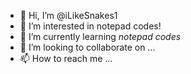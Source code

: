 - 👋 Hi, I’m @iLikeSnakes1
- 👀 I’m interested in notepad codes!
- 🌱 I’m currently learning *notepad codes*
- 💞️ I’m looking to collaborate on ...
- 📫 How to reach me ...

<!---
iLikeSnakes1/iLikeSnakes1 is a ✨ special ✨ repository because its `README.md` (this file) appears on your GitHub profile.
You can click the Preview link to take a look at your changes.
--->
